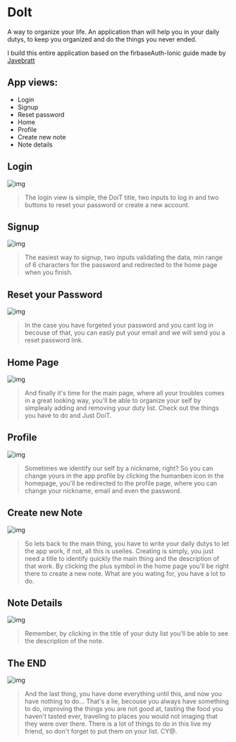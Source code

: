 # DoIt
A way to organize your life.
An application than will help you in your daily dutys, to keep you organized and do the things you never ended.

I build this entire application based on the firbaseAuth-Ionic guide made by [Javebratt](https://javebratt.com)

## App views:
- Login
- Signup
- Reset password
- Home
- Profile
- Create new note
- Note details


## Login
![img](./images/login.PNG)
> The login view is simple, the DoiT title, two inputs to log in and two buttons to reset your password or create a new account.


## Signup
![img](./images/signup.PNG)
> The easiest way to signup, two inputs validating the data, min range of 6 characters for the password and redirected to the home page when you finish.


## Reset your Password
![img](./images/resetPassword.PNG)
> In the case you have forgeted your password and you cant log in becouse of that, you can easly put your email and we will send you a reset password link.


## Home Page
![img](./images/homePage.PNG)
> And finally it's time for the main page, where all your troubles comes in a great looking way, you'll be able to organize your self by simplealy adding and removing your duty list. Check out the things you have to do and Just DoiT.


## Profile
![img](./images/profile.PNG)
> Sometimes we identify our self by a nickname, right? So you can change yours in the app profile by clicking the humanben icon in the homepage, you'll be redirected to the profile page, where you can change your nickname, email and even the password.

## Create new Note
![img](./images/createNote.PNG)
> So lets back to the main thing, you have to write your daily dutys to let the app work, if not, all this is uselles. Creating is simply, you just need a title to identify quickly the main thing and the description of that work. By clicking the plus symbol in the home page you'll be right there to create a new note. What are you wating for, you have a lot to do.


## Note Details
![img](./images/noteDetail.PNG)
> Remember, by clicking in the title of your duty list you'll be able to see the description of the note.


## The END
![img](./images/homeEmpty.PNG)
> And the last thing, you have done everything until this, and now you have nothing to do... That's a lie, becouse you always have something to do, improving the things you are not good at, tasting the food you haven't tasted ever, traveling to places you would not imaging that they were over there. There is a lot of things to do in this live my friend, so don't forget to put them on your list. 
CY@.
